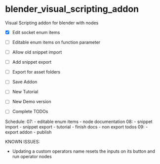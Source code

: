 # blender_visual_scripting_addon
Visual Scripting addon for blender with nodes

- [X] Edit socket enum items
- [ ] Editable enum items on function parameter

- [ ] Allow old snippet import
- [ ] Add snippet export

- [ ] Export for asset folders
- [ ] Save Addon

- [ ] New Tutorial
- [ ] New Demo version

- [ ] Complete TODOs


Schedule:
07: - editable enum items
    - node documentation
08: - snippet import
    - snippet export
    - tutorial
    - finish docs
    - non export todos
09: - export addon
    - publish


KNOWN ISSUES:

- Updating a custom operators name resets the inputs on its button and run operator nodes